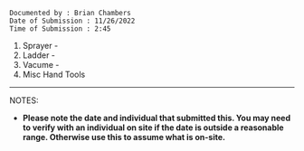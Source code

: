 ```
Documented by : Brian Chambers
Date of Submission : 11/26/2022 
Time of Submission : 2:45
```

1. Sprayer - 
2. Ladder - 
3. Vacume - 
4. Misc Hand Tools

***


NOTES:

* **Please note the date and individual that submitted this. You may need to verify with an individual on site if the date is outside a reasonable range. Otherwise use this to assume what is on-site.**